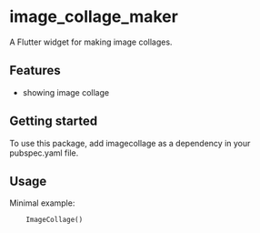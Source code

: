 # image_collage_maker

A Flutter widget for making image collages.

## Features

- showing image collage

## Getting started

To use this package, add imagecollage as a dependency in your pubspec.yaml file.

## Usage

Minimal example:

```dart
    ImageCollage()
```

